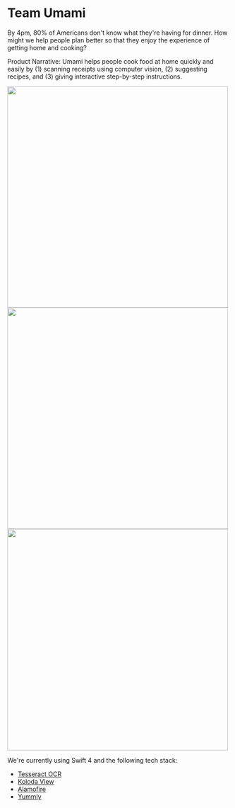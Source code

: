 # Team Umami
By 4pm, 80% of Americans don't know what they're having for dinner. How might we help people plan better so that they enjoy the experience of getting home and cooking?

Product Narrative: Umami helps people cook food at home quickly and easily by (1) scanning receipts using computer vision, (2) suggesting recipes, and (3) giving interactive step-by-step instructions.

<img src="https://github.com/hyunjacoblee/Umami/blob/master/IMG_2478.PNG" height="500"> <img src="https://github.com/hyunjacoblee/Umami/blob/master/IMG_2479.PNG" height="500"> <img src="https://github.com/hyunjacoblee/Umami/blob/master/IMG_2480.PNG" height="500">


We're currently using Swift 4 and the following tech stack:
* [Tesseract OCR](https://github.com/tesseract-ocr/tesseract)
* [Koloda View](https://github.com/Yalantis/Koloda)
* [Alamofire](https://github.com/Alamofire/Alamofire)
* [Yummly](https://developer.yummly.com/)
